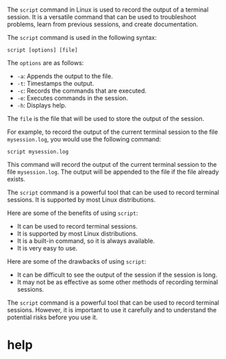 # 

The `script` command in Linux is used to record the output of a terminal session. It is a versatile command that can be used to troubleshoot problems, learn from previous sessions, and create documentation.

The `script` command is used in the following syntax:

```
script [options] [file]
```

The `options` are as follows:

* `-a`: Appends the output to the file.
* `-t`: Timestamps the output.
* `-c`: Records the commands that are executed.
* `-e`: Executes commands in the session.
* `-h`: Displays help.

The `file` is the file that will be used to store the output of the session.

For example, to record the output of the current terminal session to the file `mysession.log`, you would use the following command:

```
script mysession.log
```

This command will record the output of the current terminal session to the file `mysession.log`. The output will be appended to the file if the file already exists.

The `script` command is a powerful tool that can be used to record terminal sessions. It is supported by most Linux distributions.

Here are some of the benefits of using `script`:

* It can be used to record terminal sessions.
* It is supported by most Linux distributions.
* It is a built-in command, so it is always available.
* It is very easy to use.

Here are some of the drawbacks of using `script`:

* It can be difficult to see the output of the session if the session is long.
* It may not be as effective as some other methods of recording terminal sessions.

The `script` command is a powerful tool that can be used to record terminal sessions. However, it is important to use it carefully and to understand the potential risks before you use it.



# help 

```

```

